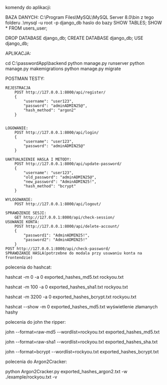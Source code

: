 komendy do aplikacji: 

BAZA DANYCH:
C:\Program Files\MySQL\MySQL Server 8.0\bin z tego folderu
.\mysql -u root -p django_db
haslo do bazy
SHOW TABLES;
SHOW * FROM users_user;

DROP DATABASE django_db;
CREATE DATABASE django_db;
USE django_db;


APLIKACJA:

cd C:\passwordApp\backend
python manage.py runserver
python manage.py makemigrations
python manage.py migrate


POSTMAN TESTY:

	REJESTRACJA
		POST http://127.0.0.1:8000/api/register/
		{
			"username": "user123",
			"password": "adminADMIN25@",
			"hash_method": "argon2"
		}


	LOGOWANIE:
		POST http://127.0.0.1:8000/api/login/
		{
			"username": "user123",
			"password": "adminADMIN25@"
		}

	UAKTUALNIENIE HASLA I METODY:
		POST http://127.0.0.1:8000/api/update-password/
		{
			"username": "user123",
			"old_password": "adminADMIN25@",
			"new_password": "AdminADMIN25!",
			"hash_method": "bcrypt"
		}

	WYLOGOWANIE:
		POST http://127.0.0.1:8000/api/logout/

	SPRAWDZENIE SESJI:
		GET http://127.0.0.1:8000/api/check-session/
	USUWANIE KONTA:
		POST http://127.0.0.1:8000/api/delete-account/
		{
			"password1": "AdminADMIN25!",
			"password2": "AdminADMIN25!"
		}
	POST http://127.0.0.1:8000/api/check-password/
	SPRAWDZANIE HASLA(potrzebne do modala przy usuwaniu konta na frontendzie)


polecenia do hashcat:

hashcat -m 0 -a 0 exported_hashes_md5.txt rockyou.txt

hashcat -m 100 -a 0 exported_hashes_sha1.txt rockyou.txt

hashcat -m 3200 -a 0 exported_hashes_bcrypt.txt rockyou.txt

hashcat --show -m 0 exported_hashes_md5.txt   wyświetlenie złamanych hashy

polecenia do john the ripper: 

john --format=raw-md5 --wordlist=rockyou.txt exported_hashes_md5.txt

john --format=raw-sha1 --wordlist=rockyou.txt exported_hashes_sha.txt

john --format=bcrypt --wordlist=rockyou.txt exported_hashes_bcrypt.txt

polecenia do Argon2Cracker: 

python Argon2Cracker.py exported_hashes_argon2.txt -w ./example/rockyou.txt -v